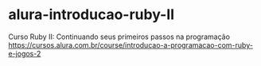 # alura-introducao-ruby-II
Curso Ruby II: Continuando seus primeiros passos na programação https://cursos.alura.com.br/course/introducao-a-programacao-com-ruby-e-jogos-2
